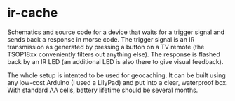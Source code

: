 # ir-cache

Schematics and source code for a device that waits for a trigger signal and sends back a response in morse code. The trigger signal is an IR transmission as generated by pressing a button on a TV remote (the TSOP18xx conveniently filters out anything else). The response is flashed back by an IR LED (an additional LED is also there to give visual feedback).

The whole setup is intented to be used for geocaching. It can be built using any low-cost Arduino (I used a LilyPad) and put into a clear, waterproof box. With standard AA cells, battery lifetime should be several months.
